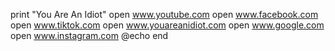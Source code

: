 print "You Are An Idiot"
open www.youtube.com
open www.facebook.com
open www.tiktok.com
open www.youareanidiot.com
open www.google.com
open www.instagram.com
@echo
end
